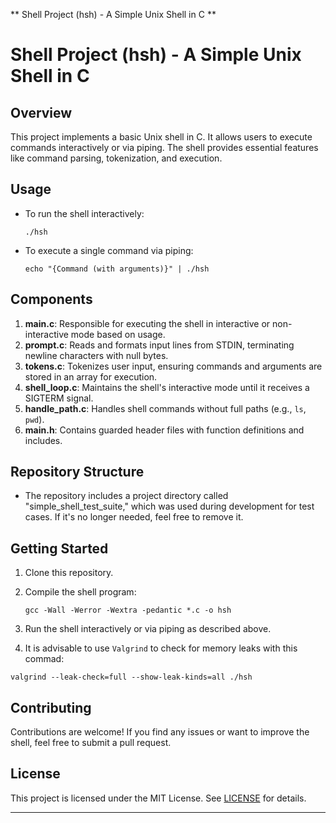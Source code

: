** Shell Project (hsh) - A Simple Unix Shell in C **

# Shell Project (hsh) - A Simple Unix Shell in C

## Overview
This project implements a basic Unix shell in C. It allows users to execute
commands interactively or via piping. The shell provides essential features like
command parsing, tokenization, and execution.

## Usage
- To run the shell interactively:
  ```
  ./hsh
  ```
- To execute a single command via piping:
  ```
  echo "{Command (with arguments)}" | ./hsh
  ```

## Components
1. **main.c**: Responsible for executing the shell in interactive or
   	       non-interactive mode based on usage.
2. **prompt.c**: Reads and formats input lines from STDIN, terminating newline
   		 characters with null bytes.
3. **tokens.c**: Tokenizes user input, ensuring commands and arguments are
   		 stored in an array for execution.
4. **shell_loop.c**: Maintains the shell's interactive mode until it receives a
   		     SIGTERM signal.
5. **handle_path.c**: Handles shell commands without full paths (e.g., `ls`, `pwd`).
6. **main.h**: Contains guarded header files with function definitions and
   	       includes.

## Repository Structure
- The repository includes a project directory called "simple_shell_test_suite,"
which was used during development for test cases. If it's no longer needed, feel
free to remove it.

## Getting Started
1. Clone this repository.
2. Compile the shell program:
   ```
   gcc -Wall -Werror -Wextra -pedantic *.c -o hsh
   ```
3. Run the shell interactively or via piping as described above.

4. It is advisable to use `Valgrind` to check for memory leaks with this commad:
  ```
  valgrind --leak-check=full --show-leak-kinds=all ./hsh
  ```

## Contributing
Contributions are welcome! If you find any issues or want to improve the shell,
feel free to submit a pull request.

## License
This project is licensed under the MIT License. See [LICENSE](LICENSE) for
details.

---